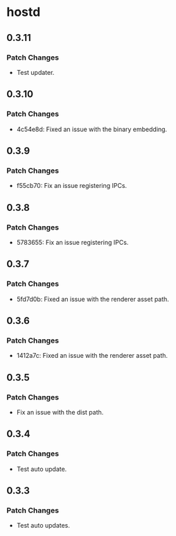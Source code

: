 # hostd

## 0.3.11

### Patch Changes

- Test updater.

## 0.3.10

### Patch Changes

- 4c54e8d: Fixed an issue with the binary embedding.

## 0.3.9

### Patch Changes

- f55cb70: Fix an issue registering IPCs.

## 0.3.8

### Patch Changes

- 5783655: Fix an issue registering IPCs.

## 0.3.7

### Patch Changes

- 5fd7d0b: Fixed an issue with the renderer asset path.

## 0.3.6

### Patch Changes

- 1412a7c: Fixed an issue with the renderer asset path.

## 0.3.5

### Patch Changes

- Fix an issue with the dist path.

## 0.3.4

### Patch Changes

- Test auto update.

## 0.3.3

### Patch Changes

- Test auto updates.
